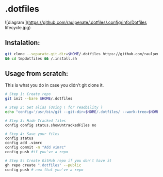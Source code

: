 # .dotfiles
![diagram ](https://github.com/raulpenate/.dotfiles/.config/info/Dotfiles lifecycle.jpg)

## Instalation: 
```sh
git clone --separate-git-dir=$HOME/.dotfiles https://github.com/raulpenate/.dotfiles.git tmpdotfiles \
&& cd tmpdotfiles && /.install.sh
```

## Usage from scratch:  
This is what you do in case you didn't git clone it.
```bash
# Step 1: Create repo
git init --bare $HOME/.dotfiles

# Step 2: Set alias (Using \ for readbility )
echo "config='/usr/bin/git --git-dir=$HOME/.dotfiles/ --work-tree=$HOME'" >> .zshrc && source .zshrc

# Step 3: Hide Tracked files
config config status.showUntrackedFiles no

# Step 4: Save your files
config status
config add .vimrc
config commit -m "Add vimrc"
config push #if you've a repo

# Step 5: Create GitHub repo if you don't have it
gh repo create ".dotfiles" --public   
config push # now that you've a repo
```